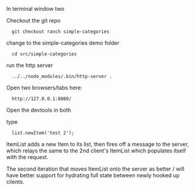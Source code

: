 
In terminal window two

Checkout the git repo

      git checkout ranch simple-categories

change to the simple-categories demo folder

      cd src/simple-categories

run the http server

      ../../node_modules/.bin/http-server .

Open two browsers/tabs here:

      http://127.0.0.1:8080/

Open the devtools in both

type

      list.newItem('test 2');

ItemList adds a new Item to its list, then fires off a message to the server, which relays the same to the 2nd client's ItemList which populates itself with the request.

The second iteration that moves ItemList onto the server as better / will have better support for hydrating full state between newly hooked up clients.


